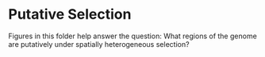 # Putative Selection
Figures in this folder help answer the question: What regions of the genome are putatively under spatially heterogeneous selection?
